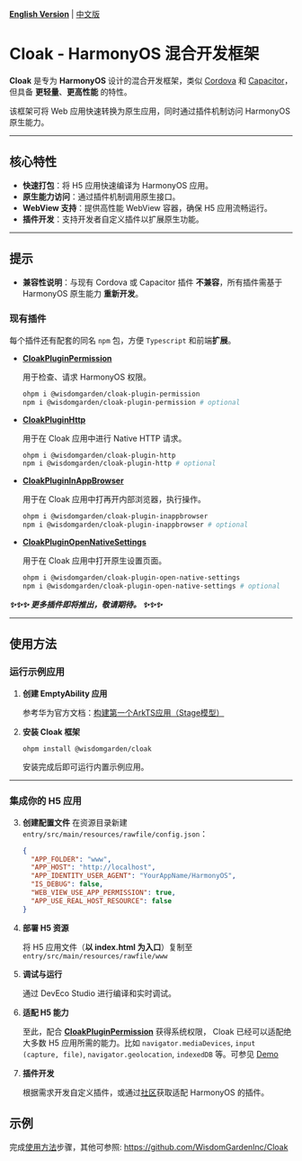 [**English Version**](./README-EN.md) | [中文版](./README.md)

# **Cloak** - HarmonyOS 混合开发框架

**Cloak** 是专为 **HarmonyOS** 设计的混合开发框架，类似 [Cordova](https://cordova.apache.org/) 和 [Capacitor](https://capacitorjs.com/)，但具备 **更轻量**、**更高性能** 的特性。

该框架可将 Web 应用快速转换为原生应用，同时通过插件机制访问 HarmonyOS 原生能力。

---

## 核心特性

- **快速打包**：将 H5 应用快速编译为 HarmonyOS 应用。
- **原生能力访问**：通过插件机制调用原生接口。
- **WebView 支持**：提供高性能 WebView 容器，确保 H5 应用流畅运行。
- **插件开发**：支持开发者自定义插件以扩展原生功能。

---

## 提示

- **兼容性说明**：与现有 Cordova 或 Capacitor 插件 **不兼容**，所有插件需基于 HarmonyOS 原生能力 **重新开发**。

### 现有插件
   
  每个插件还有配套的同名 `npm` 包，方便 `Typescript` 和前端**扩展**。   

- **[CloakPluginPermission](./plugins/CloakPluginPermission/README.md)**
  
  用于检查、请求 HarmonyOS 权限。
  
  ```bash
  ohpm i @wisdomgarden/cloak-plugin-permission
  npm i @wisdomgarden/cloak-plugin-permission # optional
  ```

- **[CloakPluginHttp](./plugins/CloakPluginHttp/README.md)**
  
  用于在 Cloak 应用中进行 Native HTTP 请求。

  ```bash
  ohpm i @wisdomgarden/cloak-plugin-http
  npm i @wisdomgarden/cloak-plugin-http # optional
  ```

- **[CloakPluginInAppBrowser](./plugins/CloakPluginInAppBrowser/README.md)**
  
  用于在 Cloak 应用中打再开内部浏览器，执行操作。

  ```bash
  ohpm i @wisdomgarden/cloak-plugin-inappbrowser
  npm i @wisdomgarden/cloak-plugin-inappbrowser # optional
  ```

- **[CloakPluginOpenNativeSettings](https://github.com/WisdomGardenInc/CloakPlugins/blob/master/plugins/CloakPluginOpenNativeSettings/README.md)**

  用于在 Cloak 应用中打开原生设置页面。

  ```bash
  ohpm i @wisdomgarden/cloak-plugin-open-native-settings
  npm i @wisdomgarden/cloak-plugin-open-native-settings # optional
  ```

***✨✨✨ 更多插件即将推出，敬请期待。 ✨✨✨***

---

## 使用方法

### 运行示例应用
1. **创建 EmptyAbility 应用**
  
   参考华为官方文档：[构建第一个ArkTS应用（Stage模型）](https://developer.huawei.com/consumer/cn/doc/harmonyos-guides-V5/start-with-ets-stage-V5)

2. **安装 Cloak 框架**
   ```bash
   ohpm install @wisdomgarden/cloak
   ```
   安装完成后即可运行内置示例应用。

---

### 集成你的 H5 应用

3. **创建配置文件**
   在资源目录新建 `entry/src/main/resources/rawfile/config.json`：
   ```json
   {
     "APP_FOLDER": "www",
     "APP_HOST": "http://localhost",
     "APP_IDENTITY_USER_AGENT": "YourAppName/HarmonyOS",
     "IS_DEBUG": false,
     "WEB_VIEW_USE_APP_PERMISSION": true,
     "APP_USE_REAL_HOST_RESOURCE": false
   }
   ```


4. **部署 H5 资源**
  
   将 H5 应用文件（**以 index.html 为入口**）复制至 `entry/src/main/resources/rawfile/www`


5. **调试与运行**

   通过 DevEco Studio 进行编译和实时调试。


6. **适配 H5 能力**
   
   至此，配合 **[CloakPluginPermission](https://github.com/WisdomGardenInc/CloakPlugins/blob/master/plugins/CloakPluginPermission/README.md)** 获得系统权限， 
   Cloak 已经可以适配绝大多数 H5 应用所需的能力。比如 `navigator.mediaDevices`, `input (capture, file)`, `navigator.geolocation`, `indexedDB` 等。可参见 [Demo](https://github.com/WisdomGardenInc/Cloak/tree/master/entry/src/main/resources/rawfile/www)


7. **插件开发**

   根据需求开发自定义插件，或通过[社区](https://ohpm.openharmony.cn)获取适配 HarmonyOS 的插件。

## 示例

完成[使用方法](#使用方法)步骤，其他可参照: https://github.com/WisdomGardenInc/Cloak